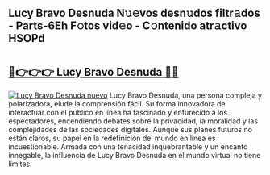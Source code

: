 ## Lucy Bravo Desnuda N𝚞𝚎vos desn𝚞dos filtr𝚊dos - Parts-6Eh F𝚘tos vid𝚎o - C𝚘ntenido atr𝚊ctivo HSOPd

# <h2><a href="http://mb3cvg.tromn.icu/?c=Lucy+Bravo+Desnuda">🔗👉👉👉 Lucy Bravo Desnuda 🔗🔗</a></h2>

[![Lucy Bravo Desnuda nuevo](https://i.imgur.com/pEAQMta.gif)](http://mb3cvg.tromn.icu/?c=Lucy+Bravo+Desnuda)
Lucy Bravo Desnuda, una persona compleja y polarizadora, elude la comprensión fácil. Su forma innovadora de interactuar con el público en línea ha fascinado y enfurecido a los espectadores, encendiendo debates sobre la privacidad, la moralidad y las complejidades de las sociedades digitales. Aunque sus planes futuros no están claros, su papel en la redefinición del mundo en línea es incuestionable. Armada con una tenacidad inquebrantable y un encanto innegable, la influencia de Lucy Bravo Desnuda en el mundo virtual no tiene límites.

